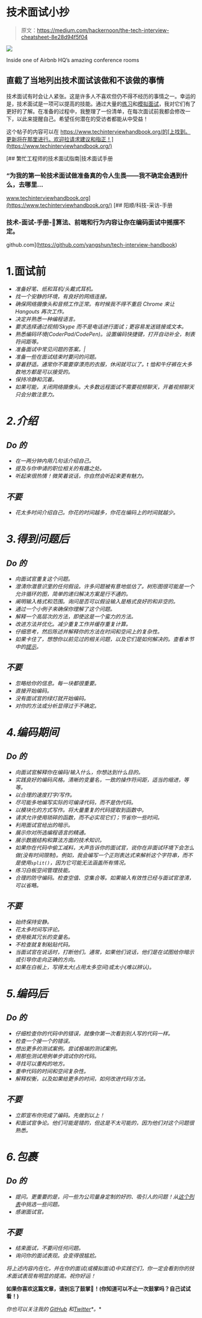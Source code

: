 # 技术面试小抄

> 原文：<https://medium.com/hackernoon/the-tech-interview-cheatsheet-8e28d94f5f04>

![](img/fa20834b19d75af0ee07ca1a76bed921.png)

Inside one of Airbnb HQ’s amazing conference rooms

## 直截了当地列出技术面试该做和不该做的事情

技术面试有时会让人紧张。这是许多人不喜欢但仍不得不经历的事情之一。幸运的是，技术面试是一项可以提高的技能。通过大量的[练习](https://leetcode.com/)和[模拟面试](https://interviewing.io/)，我对它们有了更好的了解。在准备的过程中，我整理了一份清单，在每次面试前我都会修改一下，以此来提醒自己。希望任何潜在的受访者都能从中受益！

这个帖子的内容可以在 https://www.techinterviewhandbook.org/的[上找到。更新将在那里进行。欢迎拉请求建议和指正！](https://www.techinterviewhandbook.org/)

[](https://www.techinterviewhandbook.org/) [## 繁忙工程师的技术面试指南|技术面试手册

### “为我的第一轮技术面试做准备真的令人生畏——我不确定会遇到什么，去哪里…

www.techinterviewhandbook.org](https://www.techinterviewhandbook.org/) [](https://github.com/yangshun/tech-interview-handbook) [## 阳顺/科技-采访-手册

### 技术-面试-手册-💯算法、前端和行为内容让你在编码面试中摇摆不定。

github.com](https://github.com/yangshun/tech-interview-handbook) 

# 1.面试前

*   *准备好笔、纸和耳机/头戴式耳机。*
*   *找一个安静的环境，有良好的网络连接。*
*   *确保网络摄像头和音频工作正常。有时候我不得不重启 Chrome 来让 Hangouts 再次工作。*
*   *决定并熟悉一种编程语言。*
*   *要求选择通过视频/Skype 而不是电话进行面试；更容易发送链接或文本。*
*   *熟悉编码环境(CoderPad/CodePen)。设置编码快捷键，打开自动补全，制表符间距等。*
*   *准备面试中常见问题的答案。|*
*   *准备一些在面试结束时要问的问题。*
*   *穿着舒适。通常你不需要穿漂亮的衣服，休闲就可以了。t 恤和牛仔裤在大多数地方都是可以接受的。*
*   *保持冷静和沉着。*
*   *如果可能，关闭网络摄像头。大多数远程面试不需要视频聊天，开着视频聊天只会分散注意力。*

# *2.介绍*

## *Do 的*

*   *在一两分钟内用几句话介绍自己。*
*   *提及与你申请的职位相关的有趣之处。*
*   *听起来很热情！微笑着说话，你自然会听起来更有魅力。*

## *不要*

*   *花太多时间介绍自己。你花的时间越多，你花在编码上的时间就越少。*

# *3.得到问题后*

## *Do 的*

*   *向面试官重复这个问题。*
*   *澄清你潜意识里的任何假设。许多问题被有意地低估了。树形图很可能是一个允许循环的图，简单的递归解决方案是行不通的。*
*   *阐明输入格式和范围。询问是否可以假设输入是格式良好的和非空的。*
*   *通过一个小例子来确保你理解了这个问题。*
*   *解释一个高层次的方法，即使这是一个蛮力的方法。*
*   *改进方法并优化。减少重复工作并缓存重复计算。*
*   *仔细思考，然后陈述并解释你的方法在时间和空间上的复杂性。*
*   *如果卡住了，想想你以前见过的相关问题，以及它们是如何解决的。查看本节中的[提示](https://github.com/yangshun/tech-interview-handbook/blob/master/algorithms)。*

## *不要*

*   *忽略给你的信息。每一块都很重要。*
*   *直接开始编码。*
*   *没有面试官的绿灯就开始编码。*
*   *对你的方法或分析显得过于不确定。*

# *4.编码期间*

## *Do 的*

*   *向面试官解释你在编码/输入什么，你想达到什么目的。*
*   *实践良好的编码风格。清晰的变量名，一致的操作符间距，适当的缩进，等等。*
*   *以合理的速度打字/写作。*
*   *尽可能多地编写实际的可编译代码，而不是伪代码。*
*   *以模块化的方式写作。将大量重复的代码提取到函数中。*
*   *请求允许使用琐碎的函数，而不必实现它们；节省你一些时间。*
*   *利用面试官给出的暗示。*
*   *展示你对所选编程语言的精通。*
*   *展示数据结构和算法方面的技术知识。*
*   *如果你在代码中偷工减料，大声告诉你的面试官，说你在非面试环境下会怎么做(没有时间限制)。例如，我会编写一个正则表达式来解析这个字符串，而不是使用`split()`，因为它可能无法涵盖所有情况。*
*   *练习白板空间管理技能。*
*   *合理的防守编码。检查空值、空集合等。如果输入有效性已经与面试官澄清，可以省略。*

## *不要*

*   *始终保持安静。*
*   *花太多时间写评论。*
*   *使用极其冗长的变量名。*
*   *不检查就复制粘贴代码。*
*   *当面试官在说话时，打断他们。通常，如果他们说话，他们是在试图给你暗示或引导你走向正确的方向。*
*   *如果在白板上，写得太大(占用太多空间)或太小(难以辨认)。*

# *5.编码后*

## *Do 的*

*   *仔细检查你的代码中的错误，就像你第一次看到别人写的代码一样。*
*   *检查一个接一个的错误。*
*   *想出更多的测试案例。尝试极端的测试案例。*
*   *用那些测试用例单步调试你的代码。*
*   *寻找可以重构的地方。*
*   *重申代码的时间和空间复杂性。*
*   *解释权衡，以及如果给更多的时间，如何改进代码/方法。*

## *不要*

*   *立即宣布你完成了编码。先做到以上！*
*   *和面试官争论。他们可能是错的，但这是不太可能的，因为他们对这个问题很熟悉。*

# *6.包裹*

## *Do 的*

*   *提问。更重要的是，问一些为公司量身定制的好的、吸引人的问题！从[这个列表](https://www.techinterviewhandbook.org/questions-to-ask)中挑选一些问题。*
*   *感谢面试官。*

## *不要*

*   *结束面试，不要问任何问题。*
*   *询问你的面试表现。会变得很尴尬。*

*将上述内容内在化，并在你的面试(或模拟面试)中实践它们，你一定会看到你的技术面试表现有明显的提高。祝你好运！*

**如果你喜欢这篇文章，请别忘了鼓掌👏！(你知道可以不止一次鼓掌吗？自己试试看！)**

**你也可以关注我的* [*GitHub*](https://github.com/yangshun) *和*[*Twitter*](https://twitter.com/yangshunz)*。**